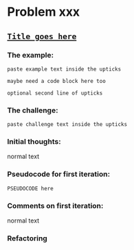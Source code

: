 # Problem xxx

## [`Title goes here`](https://projecteuler.net/problem=)

### The example:
`paste example text inside the upticks`
```
maybe need a code block here too
```
`optional second line of upticks`

### The challenge:
`paste challenge text inside the upticks`

### Initial thoughts:
normal text

### Pseudocode for first iteration:
```
PSEUDOCODE here
```

### Comments on first iteration:
normal text

### Refactoring
